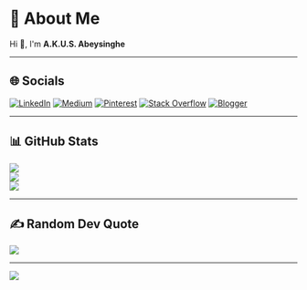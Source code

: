 # 💫 About Me
Hi 👋, I'm **A.K.U.S. Abeysinghe**

---

## 🌐 Socials
[![LinkedIn](https://img.shields.io/badge/LinkedIn-%230077B5.svg?logo=linkedin&logoColor=white)](https://www.linkedin.com/in/a-k-u-s-abeysinghe-7baa41218/)
[![Medium](https://img.shields.io/badge/Medium-12100E?logo=medium&logoColor=white)](https://medium.com/@@umeshasewwandi420)
[![Pinterest](https://img.shields.io/badge/Pinterest-%23E60023.svg?logo=Pinterest&logoColor=white)](https://pinterest.com/akusAbeysinghe)
[![Stack Overflow](https://img.shields.io/badge/-Stackoverflow-FE7A16?logo=stack-overflow&logoColor=white)](https://stackoverflow.com/users/24930507)
[![Blogger](https://img.shields.io/badge/Blogger-FF5722?logo=blogger&logoColor=white)](https://akusabeysinghe.blogspot.com)

---

## 📊 GitHub Stats
![](https://github-readme-stats.vercel.app/api?username=AKUSAbeysinghe&theme=dark&hide_border=false)<br/>
![](https://github-readme-streak-stats.herokuapp.com/?user=AKUSAbeysinghe&theme=dark&hide_border=false)<br/>
![](https://github-readme-stats.vercel.app/api/top-langs/?username=AKUSAbeysinghe&theme=dark&hide_border=false&layout=compact)

---

## ✍️ Random Dev Quote
![](https://quotes-github-readme.vercel.app/api?type=horizontal&theme=radical)

---

[![](https://visitcount.itsvg.in/api?id=AKUSAbeysinghe&icon=0&color=0)](https://visitcount.itsvg.in)

